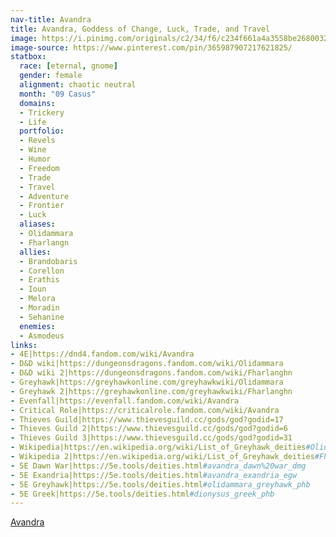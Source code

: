 ```yaml
---
nav-title: Avandra
title: Avandra, Goddess of Change, Luck, Trade, and Travel
image: https://i.pinimg.com/originals/c2/34/f6/c234f661a4a3558be2680032c8a1f741.png
image-source: https://www.pinterest.com/pin/365987907217621825/
statbox:
  race: [eternal, gnome]
  gender: female
  alignment: chaotic neutral
  month: "09 Casus"
  domains:
  - Trickery
  - Life
  portfolio:
  - Revels
  - Wine
  - Humor
  - Freedom
  - Trade
  - Travel
  - Adventure
  - Frontier
  - Luck
  aliases:
  - Olidammara
  - Fharlangn
  allies:
  - Brandobaris
  - Corellon
  - Erathis
  - Ioun
  - Melora
  - Moradin
  - Sehanine
  enemies:
  - Asmodeus
links:
- 4E|https://dnd4.fandom.com/wiki/Avandra
- D&D wiki|https://dungeonsdragons.fandom.com/wiki/Olidammara
- D&D wiki 2|https://dungeonsdragons.fandom.com/wiki/Fharlanghn
- Greyhawk|https://greyhawkonline.com/greyhawkwiki/Olidammara
- Greyhawk 2|https://greyhawkonline.com/greyhawkwiki/Fharlanghn
- Evenfall|https://evenfall.fandom.com/wiki/Avandra
- Critical Role|https://criticalrole.fandom.com/wiki/Avandra
- Thieves Guild|https://www.thievesguild.cc/gods/god?godid=17
- Thieves Guild 2|https://www.thievesguild.cc/gods/god?godid=6
- Thieves Guild 3|https://www.thievesguild.cc/gods/god?godid=31
- Wikipedia|https://en.wikipedia.org/wiki/List_of_Greyhawk_deities#Olidammara
- Wikipedia 2|https://en.wikipedia.org/wiki/List_of_Greyhawk_deities#Fharlanghn
- 5E Dawn War|https://5e.tools/deities.html#avandra_dawn%20war_dmg
- 5E Exandria|https://5e.tools/deities.html#avandra_exandria_egw
- 5E Greyhawk|https://5e.tools/deities.html#olidammara_greyhawk_phb
- 5E Greek|https://5e.tools/deities.html#dionysus_greek_phb
---
```


[Avandra](https://dnd4.fandom.com/wiki/Avandra)
